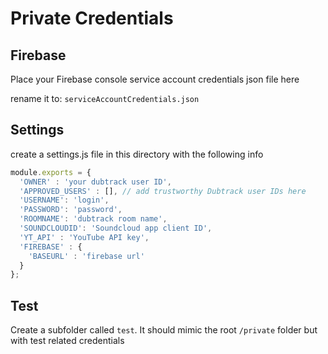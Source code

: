 # Private Credentials

## Firebase
Place your Firebase console service account credentials json file here

rename it to:  `serviceAccountCredentials.json`

## Settings

create a settings.js file in this directory with the following info

```js
module.exports = {
  'OWNER' : 'your dubtrack user ID',
  'APPROVED_USERS' : [], // add trustworthy Dubtrack user IDs here
  'USERNAME': 'login',
  'PASSWORD': 'password',
  'ROOMNAME': 'dubtrack room name',
  'SOUNDCLOUDID': 'Soundcloud app client ID',
  'YT_API' : 'YouTube API key',
  'FIREBASE' : {
    'BASEURL' : 'firebase url'
  }
};
```

## Test 
Create a subfolder called `test`. It should mimic the root `/private` folder but with test related credentials